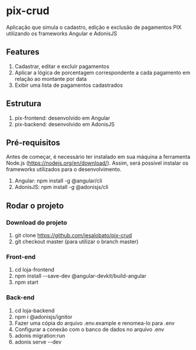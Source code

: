 # pix-crud
Aplicação que simula o cadastro, edição e exclusão de pagamentos PIX utilizando os frameworks Angular e AdonisJS

## Features
1. Cadastrar, editar e excluir pagamentos
2. Aplicar a lógica de porcentagem correspondente a cada pagamento em relação ao montante por data
3. Exibir uma lista de pagamentos cadastrados 

## Estrutura
1. pix-frontend: desenvolvido em Angular
2. pix-backend: desenvolvido em AdonisJS

## Pré-requisitos
Antes de começar, é necessário ter instalado em sua máquina a ferramenta Node.js (https://nodejs.org/en/download/). Assim, será possível instalar os frameworks utilizados para o desenvolvimento.
1. Angular: npm install -g @angular/cli
2. AdonisJS: npm install -g @adonisjs/cli

## Rodar o projeto
### Download do projeto
1. git clone https://github.com/iesalobato/pix-crud
2. git checkout master (para utilizar o branch master)

### Front-end
1. cd loja-frontend
2. npm install --save-dev @angular-devkit/build-angular
3. npm start

### Back-end
1. cd loja-backend
2. npm i @adonisjs/ignitor
3. Fazer uma cópia do arquivo .env.example e renomea-lo para .env
4. Configurar a conexão com o banco de dados no arquivo .env
5. adonis migration:run
6. adonis serve --dev
